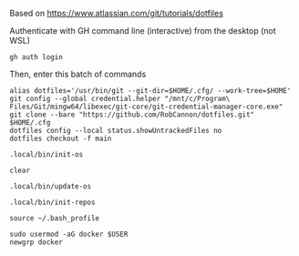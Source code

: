 Based on https://www.atlassian.com/git/tutorials/dotfiles

Authenticate with GH command line (interactive) from the desktop (not WSL)
```
gh auth login
```

Then, enter this batch of commands
```
alias dotfiles='/usr/bin/git --git-dir=$HOME/.cfg/ --work-tree=$HOME'
git config --global credential.helper "/mnt/c/Program\ Files/Git/mingw64/libexec/git-core/git-credential-manager-core.exe"
git clone --bare "https://github.com/RobCannon/dotfiles.git" $HOME/.cfg
dotfiles config --local status.showUntrackedFiles no
dotfiles checkout -f main

.local/bin/init-os

clear

.local/bin/update-os

.local/bin/init-repos

source ~/.bash_profile
```

```
sudo usermod -aG docker $USER
newgrp docker
```